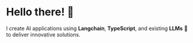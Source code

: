 # Hello there! 👋

I create AI applications using **Langchain**, **TypeScript**, and existing **LLMs** 🤖 to deliver innovative solutions.
